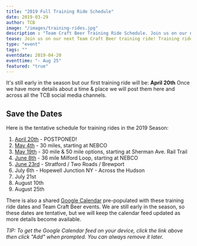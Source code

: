 ```yaml
---
title: "2019 Full Training Ride Schedule"
date: 2019-03-29
author: TCB
image: "/images/training-rides.jpg"
description : "Team Craft Beer Training Ride Schedule. Join us on our next training ride!"
tease: Join us on our next Team Craft Beer training ride! Training rides are open to everyone. You don't have to be part of our team but - fair notice - we may try to recruit you. 
type: "event"
tags: "" 
eventdate: 2019-04-20
eventtime: "- Aug 25"
featured: "true"
---
```


It's still early in the season but our first training ride will be: **April 20th**
Once we have more details about a time & place we will post them here and across all the TCB social media channels. 

## Save the Dates

Here is the tentative schedule for training rides in the 2019 Season: 

1. [April 20th][2] - POSTPONED! 
2. [May 4th][3] - 30 miles, starting at NEBCO
3. [May 19th][4] - 30 mile & 50 mile options, starting at Sherman Ave. Rail Trail
4. [June 8th][5] - 36 mile Milford Loop, starting at NEBCO
5. [June 23rd][6] - Stratford / Two Roads / Brewport 
6. July 6th - Hopewell Junction NY - Across the Hudson
7. July 21st
8. August 10th
9. August 25th

There is also a shared [Google Calendar][1] pre-populated with these training ride dates and Team Craft Beer events. We are still early in the season, so these dates are tentative, but we will keep the calendar feed updated as more details become available. 

*TIP: To get the Google Calendar feed on your device, click the link above then click "Add" when prompted. You can always remove it later.*

[1]: https://calendar.google.com/calendar?cid=c29pY281NjhuamtmM3VkYTRkcmF0YTgzODBAZ3JvdXAuY2FsZW5kYXIuZ29vZ2xlLmNvbQ
[2]: /events/ride-2019-04-20
[3]: /events/ride-2019-05-04
[4]: /events/ride-2019-05-19
[5]: /events/2019/ride4
[6]: /events/2019/ride5
[7]: /events/2019/ride6
[8]: /events/2019/ride7
[9]: /events/2019/ride8
[10]: /events/2019/ride9